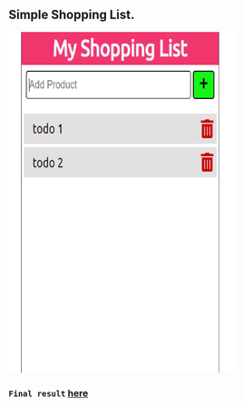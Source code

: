 ## Simple Shopping List.

<img src="img/Shopping.PNG" width="400" height="600">

### `Final result` <a href="https://shopping-list-app.surge.sh/" target="_blank">here</a>